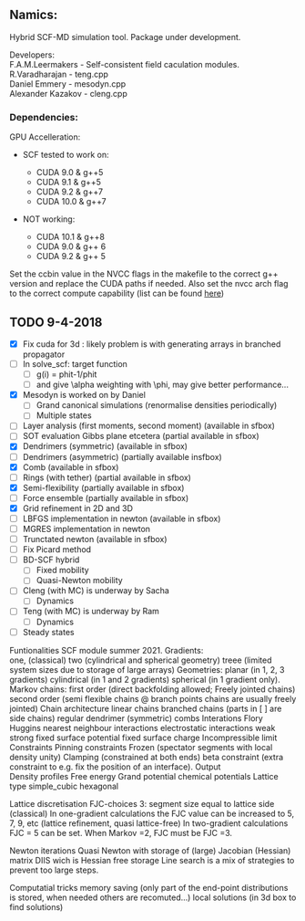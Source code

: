 ## Namics:

Hybrid SCF-MD simulation tool. Package under development.

Developers:   
F.A.M.Leermakers - Self-consistent field caculation modules.   
R.Varadharajan - teng.cpp   
Daniel Emmery - mesodyn.cpp   
Alexander Kazakov - cleng.cpp   

### Dependencies:

GPU Accelleration:
- SCF tested to work on:
	- CUDA 9.0 & g++5
	- CUDA 9.1 & g++5
	- CUDA 9.2 & g++7
	- CUDA 10.0 & g++7
	
- NOT working:
	- CUDA 10.1 & g++8
	- CUDA 9.0 & g++ 6
	- CUDA 9.2 & g++ 5

Set the ccbin value in the NVCC flags in the makefile to the correct g++ version and replace the CUDA paths if needed. Also set the nvcc arch flag to the correct compute capability (list can be found [here](https://arnon.dk/matching-sm-architectures-arch-and-gencode-for-various-nvidia-cards/))

## TODO 9-4-2018
- [x] Fix cuda for 3d : likely problem is with generating arrays in branched propagator  
- [ ] In solve_scf: target function  
	- [ ] g(i) = phit-1/phit
	- [ ] and give \alpha weighting with \phi, may give better performance...  
- [x] Mesodyn is worked on by Daniel  
	- [ ] Grand canonical simulations (renormalise densities periodically)  
	- [ ] Multiple states  
- [ ] Layer analysis (first moments, second moment) (available in sfbox)  
- [ ] SOT evaluation Gibbs plane etcetera (partial available in sfbox)  
- [x] Dendrimers (symmetric) (available in sfbox)  
- [ ] Dendrimers (asymmetric) (partially available insfbox)  
- [x] Comb (available in sfbox)  
- [ ] Rings (with tether) (partial available in sfbox)  
- [x] Semi-flexibility (partially available in sfbox)  
- [ ] Force ensemble (partially available in sfbox)  
- [x] Grid refinement in 2D and 3D  
- [ ] LBFGS implementation in newton (available in sfbox)  
- [ ] MGRES implementation in newton  
- [ ] Trunctated newton  (available in sfbox)  
- [ ] Fix Picard method  
- [ ] BD-SCF hybrid  
	- [ ] Fixed mobility  
	- [ ] Quasi-Newton mobility  
- [ ] Cleng (with MC) is underway by Sacha  
	- [ ] Dynamics  
- [ ] Teng (with MC) is underway by Ram  
	- [ ] Dynamics  
- [ ] Steady states  

Funtionalities SCF module summer 2021. 
Gradients: 	
	one, (classical)
	two  (cylindrical and spherical geometry)
	treee (limited system sizes due to storage of large arrays)
Geometries: planar (in 1, 2, 3 gradients)
	    cylindrical (in 1 and 2 gradients)
	    spherical (in 1 gradient only).
Markov chains: first order (direct backfolding allowed; Freely jointed chains)
	       second order (semi flexible chains @ branch points chains are usually freely jointed)
Chain architecture
	linear chains
	branched chains (parts in [ ] are side chains)
	regular dendrimer (symmetric)
	combs
Interations
	Flory Huggins nearest neighbour interactions
	electrostatic interactions
		weak 
		strong
	fixed surface potential
	fixed surface charge
	Incompressible limit
Constraints
	Pinning constraints 
	Frozen (spectator segments with local density unity)
	Clamping (constrained at both ends)
	beta constraint (extra constraint to e.g. fix the position of an interface). 
Output	
	Density profiles
	Free energy 
		Grand potential
		chemical potentials
Lattice type 
	simple_cubic
	hexagonal 

Lattice discretisation
	FJC-choices 3: segment size equal to lattice side (classical)
	In one-gradient calculations the FJC value can be increased to 5, 7, 9, etc (lattice refinement, quasi lattice-free)
	In two-gradient calculations FJC = 5 can be set.
	When Markov =2, FJC must be FJC =3. 

Newton iterations
	Quasi Newton with storage of (large) Jacobian (Hessian) matrix
	DIIS wich is Hessian free storage
	Line search is a mix of strategies to prevent too large steps.
	
Computatial tricks
	memory saving (only part of the end-point distributions is stored, when needed others are recomuted...)
	local solutions (in 3d box to find solutions)
		
	
